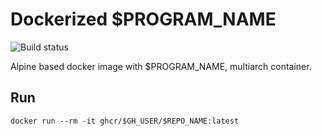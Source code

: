 # Dockerized $PROGRAM_NAME
![Build status](https://github.com/$GH_USER/$REPO_NAME/workflows/Build/badge.svg)

Alpine based docker image with $PROGRAM_NAME, multiarch container.

## Run

```
docker run --rm -it ghcr/$GH_USER/$REPO_NAME:latest
```